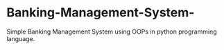 # Banking-Management-System-
Simple Banking Management System using OOPs in python programming language.
